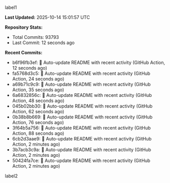 
label1 
<!-- ACTIVITY_START -->
**Last Updated:** 2025-10-14 15:01:57 UTC

**Repository Stats:**
- Total Commits: 93793
- Last Commit: 12 seconds ago

**Recent Commits:**
- b6f96fb3ef: 🤖 Auto-update README with recent activity (GitHub Action, 12 seconds ago)
- fa5768d3c5: 🤖 Auto-update README with recent activity (GitHub Action, 24 seconds ago)
- a69b71c9c9: 🤖 Auto-update README with recent activity (GitHub Action, 35 seconds ago)
- 6a6832856c: 🤖 Auto-update README with recent activity (GitHub Action, 48 seconds ago)
- 045b02bb30: 🤖 Auto-update README with recent activity (GitHub Action, 62 seconds ago)
- 0b38b8b669: 🤖 Auto-update README with recent activity (GitHub Action, 76 seconds ago)
- 3f64b5a756: 🤖 Auto-update README with recent activity (GitHub Action, 88 seconds ago)
- 6cb2d3aae9: 🤖 Auto-update README with recent activity (GitHub Action, 2 minutes ago)
- 3b7acb3c9a: 🤖 Auto-update README with recent activity (GitHub Action, 2 minutes ago)
- 50424fa7ce: 🤖 Auto-update README with recent activity (GitHub Action, 2 minutes ago)
<!-- ACTIVITY_END -->

label2
